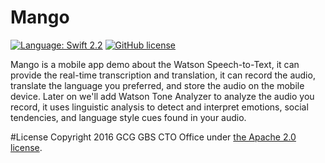 # Mango
[![Language: Swift 2.2](https://img.shields.io/badge/swift-2.2-orange.svg?style=flat)](https://developer.apple.com/swift)
[![GitHub license](https://img.shields.io/badge/license-Apache%202-blue.svg)](https://raw.githubusercontent.com/CognitiveBuild/MangoSwift/master/LICENSE)

Mango is a mobile app demo about the Watson Speech-to-Text, it can provide the real-time transcription and translation, it can record the audio, translate the language you preferred, and store the audio on the mobile device. Later on we'll add Watson Tone Analyzer to analyze the audio you record, it uses linguistic analysis to detect and interpret emotions, social tendencies, and language style cues found in your audio.

#License
Copyright 2016 GCG GBS CTO Office under [the Apache 2.0 license](LICENSE).
